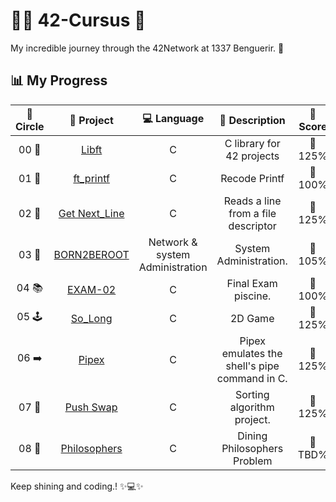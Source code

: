 # 👩‍💻 **42-Cursus 🚀**
My incredible journey through the 42Network at 1337 Benguerir. 🚀

## 📊 **My Progress**
| 🔄 **Circle** | 📂 **Project** | 💻 **Language** | 📝 **Description** | 🌟 **Score** |
|:------------:|:---------------:|:---------------:|:------------------:|:------------:|
| 00 📘 | [Libft](https://github.com/48k483x/42_CURSUS/tree/main/libft) | C | C library for 42 projects | 💯 125% |
| 01 🎉 | [ft_printf](https://github.com/48k483x/42_CURSUS/tree/main/ft_printf) | C | Recode Printf | 💯 100% |
| 02 📝 | [Get Next_Line](https://github.com/48k483x/42_CURSUS/tree/main/Get_Next_Line) | C | Reads a line from a file descriptor | 💯 125% |
| 03 🐧 | [BORN2BEROOT](https://github.com/48k483x/Born2beroot-Tutorial) | Network & system Administration | System Administration.| 💯 105% |
| 04 📚 | [EXAM-02](https://github.com/48k483x/42_EXAM/tree/main/.subjects/STUD_PART/exam_02) | C | Final Exam piscine. | 💯 100% |
| 05 🕹️ | [So_Long](https://github.com/48k483x/42_CURSUS/tree/main/So_Long) | C | 2D Game | 💯 125% |
| 06 ➡️ | [Pipex](https://github.com/48k483x/42_CURSUS/tree/main/PiPex) | C | Pipex emulates the shell's pipe command in C. | 💯 125% |
| 07 🔄 | [Push Swap](https://github.com/48k483x/42_CURSUS/tree/main/push_swap) | C | Sorting algorithm project. | 💯 125% |
| 08 🍝 | [Philosophers](https://github.com/48k483x/Philosophers) | C | Dining Philosophers Problem | 💯 TBD% |

Keep shining and coding.! ✨💻✨
